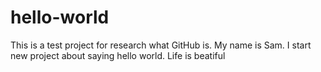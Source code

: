 # hello-world
This is a test project for research what GitHub is.
My name is Sam. I start new project about saying hello world. Life is beatiful
